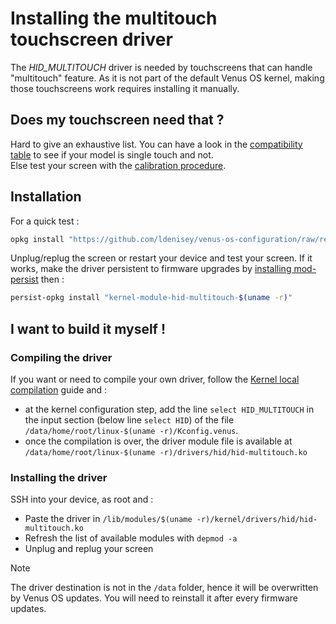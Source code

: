 # Installing the multitouch touchscreen driver

The *HID_MULTITOUCH* driver is needed by touchscreens that can handle "multitouch" feature.
As it is not part of the default Venus OS kernel, making those touchscreens work requires installing it manually.

## Does my touchscreen need that ?

Hard to give an exhaustive list. You can have a look in the [compatibility table](./Touchscreen-Configuration.md#device-compatibility) to see if your model is single touch and not.  
Else test your screen with the [calibration procedure](./Touchscreen-Configuration.md#touchscreen-calibration).

## Installation

For a quick test :
``` bash
opkg install "https://github.com/ldenisey/venus-os-configuration/raw/refs/heads/main/feed/kernel-module-hid-multitouch-$(uname -r)_$(uname -r)-r0_$(cat /etc/venus/machine).ipk"
```

Unplug/replug the screen or restart your device and test your screen. If it works, make the driver persistent to firmware upgrades by [installing mod-persist](./VenusOS-Mod_persist.md.md#how-to-install-it) then :
``` bash
persist-opkg install "kernel-module-hid-multitouch-$(uname -r)"
```

## I want to build it myself !

### Compiling the driver

If you want or need to compile your own driver, follow the [Kernel local compilation](./VenusOS-Kernel_local_compilation.md) guide and :

- at the kernel configuration step, add the line `select HID_MULTITOUCH` in the input section (below line `select HID`)
of the file `/data/home/root/linux-$(uname -r)/Kconfig.venus`.
- once the compilation is over, the driver module file is available at `/data/home/root/linux-$(uname -r)/drivers/hid/hid-multitouch.ko`

### Installing the driver

SSH into your device, as root and :

- Paste the driver in `/lib/modules/$(uname -r)/kernel/drivers/hid/hid-multitouch.ko`
- Refresh the list of available modules with `depmod -a`
- Unplug and replug your screen

> [!NOTE]  
> The driver destination is not in the `/data` folder, hence it will be overwritten by Venus OS updates. You will need to reinstall it after every firmware updates.
